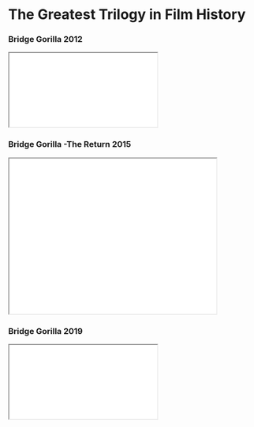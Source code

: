 <html>
<h1>The Greatest Trilogy in Film History</h1>
<div>
  <h3>Bridge Gorilla 2012</h3>
  <iframe src="//www.youtube.com/embed/9FvoO9ngwkM"> </iframe>
  <h3>Bridge Gorilla -The Return 2015</h3>
  <iframe width="420" height="315" src="//www.youtube.com/embed/6878I1ht0as"> </iframe>
  <h3>Bridge Gorilla 2019</h3>
  <iframe src="//www.youtube.com/embed/Bc7EOEfXa_E&t=314s"> </iframe>
</div>
</html>
